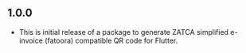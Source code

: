 ## 1.0.0

- This is initial release of a package to generate ZATCA simplified e-invoice (fatoora) compatible QR code for Flutter.
